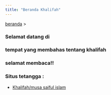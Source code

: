 ```yaml
---
title: "Beranda Khalifah"
---
```


[beranda](/) >

### Selamat datang di
### tempat yang membahas tentang khalifah
 
### selamat membaca!!
 
### Situs tetangga :

* [Khalifah/musa saiful islam](https://khalifah.xyz/)
